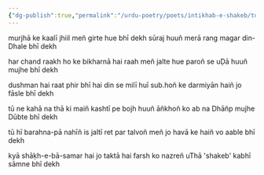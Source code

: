 ```yaml
---
{"dg-publish":true,"permalink":"/urdu-poetry/poets/intikhab-e-shakeb/tu-ne-kaha-na-tha-ki-main-kashti-pe-bojh-huun/"}
---
```




murjhā ke kaalī jhiil meñ girte hue bhī dekh
sūraj huuñ merā rang magar din-Dhale bhī dekh

har chand raakh ho ke bikharnā hai raah meñ
jalte hue paroñ se uḌā huuñ mujhe bhī dekh

dushman hai raat phir bhī hai din se milī huī
sub.hoñ ke darmiyān haiñ jo fāsle bhī dekh

tū ne kahā na thā ki maiñ kashtī pe bojh huuñ
āñkhoñ ko ab na Dhāñp mujhe Dūbte bhī dekh

tū hī barahna-pā nahīñ is jaltī ret par
talvoñ meñ jo havā ke haiñ vo aable bhī dekh

kyā shāḳh-e-bā-samar hai jo taktā hai farsh ko
nazreñ uThā 'shakeb' kabhī sāmne bhī dekh
